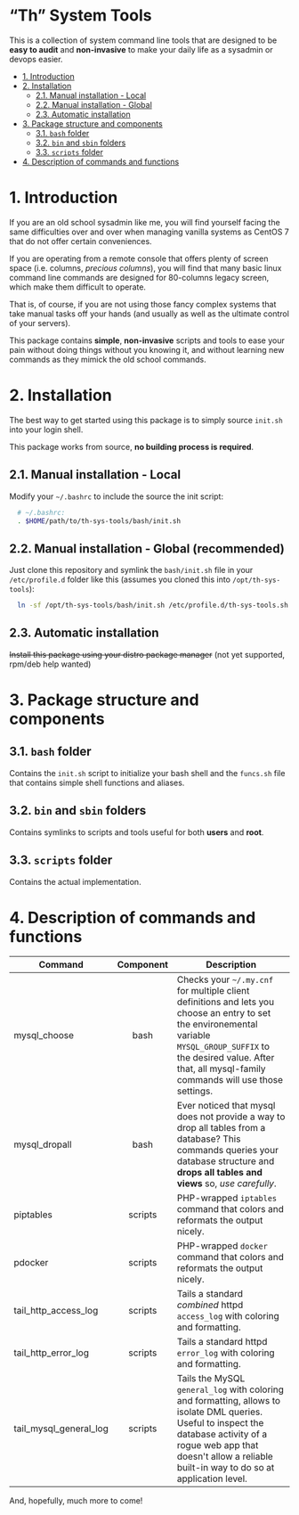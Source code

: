 # “Th” System Tools

This is a collection of system command line tools that are designed to be **easy to audit** and **non-invasive** to make your daily life as a sysadmin or devops easier.

- [1. Introduction](#1-introduction)
- [2. Installation](#2-installation)
  * [2.1. Manual installation - Local](#21-manual-installation---local)
  * [2.2. Manual installation - Global](#22-manual-installation---global--recommended-)
  * [2.3. Automatic installation](#23-automatic-installation)
- [3. Package structure and components](#3-package-structure-and-components)
  * [3.1. `bash` folder](#31--bash--folder)
  * [3.2. `bin` and `sbin` folders](#32--bin--and--sbin--folders)
  * [3.3. `scripts` folder](#33--scripts--folder)
- [4. Description of commands and functions](#4-description-of-commands-and-functions)

# 1. Introduction

If you are an old school sysadmin like me, you will find yourself facing the same difficulties over and over when managing vanilla systems as CentOS 7 that do not offer certain conveniences.

If you are operating from a remote console that offers plenty of screen space (i.e. columns, *precious columns*), you will find that many basic linux command line commands are designed for 80-columns legacy screen, which make them difficult to operate.

That is, of course, if you are not using those fancy complex systems that take manual tasks off your hands (and usually as well as the ultimate control of your servers).

This package contains **simple**, **non-invasive** scripts and tools to ease your pain without doing things without you knowing it, and without learning new commands as they mimick the old school commands.


# 2. Installation

The best way to get started using this package is to simply source `init.sh` into your login shell.

This package works from source, **no building process is required**.

## 2.1. Manual installation - Local

Modify your `~/.bashrc` to include the source the init script:

```bash
  # ~/.bashrc:
  . $HOME/path/to/th-sys-tools/bash/init.sh
```

## 2.2. Manual installation - Global (recommended)

Just clone this repository and symlink the `bash/init.sh` file in your `/etc/profile.d` folder like this (assumes you cloned this into `/opt/th-sys-tools`):

```bash
  ln -sf /opt/th-sys-tools/bash/init.sh /etc/profile.d/th-sys-tools.sh
```

## 2.3. Automatic installation

~~Install this package using your distro package manager~~ (not yet supported, rpm/deb help wanted)


# 3. Package structure and components

## 3.1. `bash` folder

Contains the `init.sh` script to initialize your bash shell and the `funcs.sh` file that contains simple shell functions and aliases.

## 3.2. `bin` and `sbin` folders

Contains symlinks to scripts and tools useful for both **users** and **root**.

## 3.3. `scripts` folder

Contains the actual implementation.

# 4. Description of commands and functions

| Command        | Component     | Description |
| -------------- |:-------------:| ----------- |
| mysql_choose   | bash          | Checks your `~/.my.cnf` for multiple client definitions and lets you choose an entry to set the environemental variable `MYSQL_GROUP_SUFFIX` to the desired value. After that, all mysql-family commands will use those settings. |
| mysql_dropall  | bash          | Ever noticed that mysql does not provide a way to drop all tables from a database? This commands queries your database structure and **drops all tables and views** so, *use carefully*. |
| piptables      | scripts       | PHP-wrapped `iptables` command that colors and reformats the output nicely. |
| pdocker        | scripts       | PHP-wrapped `docker` command that colors and reformats the output nicely. |
| tail_http_access_log   | scripts | Tails a standard *combined* httpd `access_log` with coloring and formatting. |
| tail_http_error_log    | scripts | Tails a standard httpd `error_log` with coloring and formatting. |
| tail_mysql_general_log | scripts | Tails the MySQL `general_log` with coloring and formatting, allows to isolate DML queries. Useful to inspect the database activity of a rogue web app that doesn't allow a reliable built-in way to do so at application level. |

And, hopefully, much more to come!
